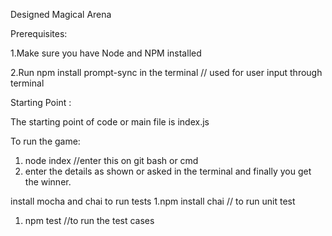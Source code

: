 Designed Magical Arena

Prerequisites:

1.Make sure you have Node and NPM installed

2.Run npm install prompt-sync in the terminal // used for user input through terminal

Starting Point :

The starting point of code or main file is index.js

To run the game:

1. node index //enter this on git bash or cmd
2. enter the details as shown or asked in the terminal and finally you get the winner.

install mocha and chai to run tests
1.npm install chai  // to run unit test

1. npm test //to run the test cases
